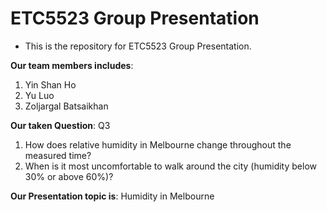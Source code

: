 # ETC5523 Group Presentation

- This is the repository for ETC5523 Group Presentation.

**Our team members includes**:  
1. Yin Shan Ho  
2. Yu Luo   
3. Zoljargal Batsaikhan  

**Our taken Question**: Q3  
1. How does relative humidity in Melbourne change throughout the measured time?  
2.  When is it most uncomfortable to walk around the city (humidity below 30% or above 60%)?

**Our Presentation topic is**:  Humidity in Melbourne


